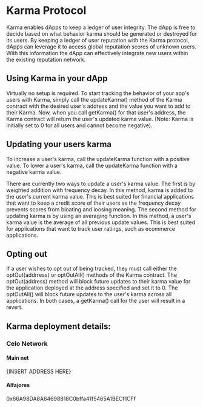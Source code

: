 # Karma Protocol

Karma enables dApps to keep a ledger of user integrity. The dApp is free to decide based on what behavior karma should be generated or destroyed for its users. By keeping a ledger of user reputation with the Karma protocol, dApps can leverage it to access global reputation scores of unknown users. With this information the dApp can effectively integrate new users within the existing reputation network.

## Using Karma in your dApp

Virtually no setup is required. To start tracking the behavior of your app's users with Karma, simply call the updateKarma() method of the Karma contract with the desired user's address and the value you want to add to their Karma. Now, when you call getKarma() for that user's address, the Karma contract will return the user's updated karma value. (Note: Karma is initially set to 0 for all users and cannot become negative).

## Updating your users karma

To increase a user's karma, call the updateKarma function with a positive value. To lower a user's karma, call the updateKarma function with a negative karma value.

There are currently two ways to update a user's karma value. The first is by weighted addition with frequency decay. In this method, karma is added to the user's current karma value. This is best suited for financial applications that want to keep a credit score of their users as the frequency decay prevents scores from bloating and loosing meaning. The second method for updating karma is by using an averaging function. In this method, a user's karma value is the average of all previous update values. This is best suited for applications that want to track user ratings, such as ecommerce applications.

## Opting out

If a user wishes to opt out of being tracked, they must call either the optOut(addrress) or optOutAll() methods of the Karma contract. The optOut(address) method will block future updates to their karma value for the application deployed at the address specified and set it to 0. The optOutAll() will block future updates to the user's karma across all applications. In both cases, a getKarma() call for the user will result in a revert.

## Karma deployment details:

### Celo Network

#### Main net

{INSERT ADDRESS HERE}

#### Alfajores

0x66A98DA8A64698818C0bffa41f5465A1BECf1CFf
